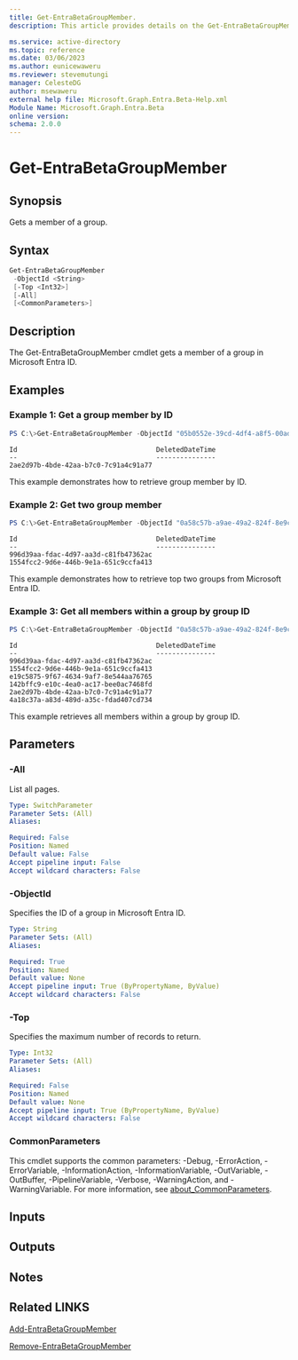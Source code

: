 ```yaml
---
title: Get-EntraBetaGroupMember.
description: This article provides details on the Get-EntraBetaGroupMember command.

ms.service: active-directory
ms.topic: reference
ms.date: 03/06/2023
ms.author: eunicewaweru
ms.reviewer: stevemutungi
manager: CelesteDG
author: msewaweru
external help file: Microsoft.Graph.Entra.Beta-Help.xml
Module Name: Microsoft.Graph.Entra.Beta
online version:
schema: 2.0.0
---
```


# Get-EntraBetaGroupMember

## Synopsis
Gets a member of a group.

## Syntax

```powershell
Get-EntraBetaGroupMember 
 -ObjectId <String> 
 [-Top <Int32>] 
 [-All] 
 [<CommonParameters>]
```

## Description
The Get-EntraBetaGroupMember cmdlet gets a member of a group in Microsoft Entra ID.

## Examples

### Example 1: Get a group member by ID
```Powershell
PS C:\>Get-EntraBetaGroupMember -ObjectId "05b0552e-39cd-4df4-a8f5-00ade912e83d"
```
```output
Id                                   DeletedDateTime
--                                   ---------------
2ae2d97b-4bde-42aa-b7c0-7c91a4c91a77
```

This example demonstrates how to retrieve group member by ID.  

### Example 2: Get two group member
```powershell
PS C:\>Get-EntraBetaGroupMember -ObjectId "0a58c57b-a9ae-49a2-824f-8e9cb86d4512" -Top 2
```
```output
Id                                   DeletedDateTime
--                                   ---------------
996d39aa-fdac-4d97-aa3d-c81fb47362ac
1554fcc2-9d6e-446b-9e1a-651c9ccfa413
```

This example demonstrates how to retrieve top two groups from Microsoft Entra ID.  

### Example 3: Get all members within a group by group ID
```powershell
PS C:\>Get-EntraBetaGroupMember -ObjectId "0a58c57b-a9ae-49a2-824f-8e9cb86d4512" -All
```
```output
Id                                   DeletedDateTime
--                                   ---------------
996d39aa-fdac-4d97-aa3d-c81fb47362ac
1554fcc2-9d6e-446b-9e1a-651c9ccfa413
e19c5875-9f67-4634-9af7-8e544aa76765
142bffc9-e10c-4ea0-ac17-bee0ac7468fd
2ae2d97b-4bde-42aa-b7c0-7c91a4c91a77
4a18c37a-a83d-489d-a35c-fdad407cd734
```

This example retrieves all members within a group by group ID.  

## Parameters

### -All
List all pages.

```yaml
Type: SwitchParameter
Parameter Sets: (All)
Aliases:

Required: False
Position: Named
Default value: False
Accept pipeline input: False
Accept wildcard characters: False
```

### -ObjectId
Specifies the ID of a group in Microsoft Entra ID.

```yaml
Type: String
Parameter Sets: (All)
Aliases:

Required: True
Position: Named
Default value: None
Accept pipeline input: True (ByPropertyName, ByValue)
Accept wildcard characters: False
```

### -Top
Specifies the maximum number of records to return.

```yaml
Type: Int32
Parameter Sets: (All)
Aliases:

Required: False
Position: Named
Default value: None
Accept pipeline input: True (ByPropertyName, ByValue)
Accept wildcard characters: False
```

### CommonParameters
This cmdlet supports the common parameters: -Debug, -ErrorAction, -ErrorVariable, -InformationAction, -InformationVariable, -OutVariable, -OutBuffer, -PipelineVariable, -Verbose, -WarningAction, and -WarningVariable. For more information, see [about_CommonParameters](https://go.microsoft.com/fwlink/?LinkID=113216).

## Inputs

## Outputs

## Notes

## Related LINKS

[Add-EntraBetaGroupMember](Add-EntraBetaGroupMember.md)

[Remove-EntraBetaGroupMember](Remove-EntraBetaGroupMember.md)